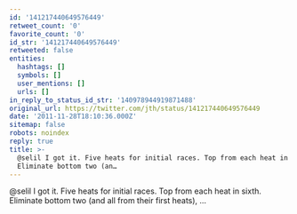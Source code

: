```yaml
---
id: '141217440649576449'
retweet_count: '0'
favorite_count: '0'
id_str: '141217440649576449'
retweeted: false
entities:
  hashtags: []
  symbols: []
  user_mentions: []
  urls: []
in_reply_to_status_id_str: '140978944919871488'
original_url: https://twitter.com/jth/status/141217440649576449
date: '2011-11-28T18:10:36.000Z'
sitemap: false
robots: noindex
reply: true
title: >-
  @selil I got it. Five heats for initial races. Top from each heat in sixth.
  Eliminate bottom two (an…
---
```


@selil I got it. Five heats for initial races. Top from each heat in sixth. Eliminate bottom two (and all from their first heats), ...